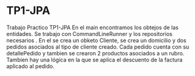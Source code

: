 # TP1-JPA
Trabajo Practico TP1-JPA
En el main encontramos los obtejos de las entidades. Se trabajo con CommandLineRunner y los repositorios necesarios .
En el se crea un obketo Cliente, se crea un domicilio y  dos pedidos asociados al tipo de cliente creado. Cada pedido cuenta con su detallePedido y tambien se crearon 2 productos asociados a un rubro.
Tambien hay una lógica en la que se aplica el descuento de la factura aplicado al pedido.

